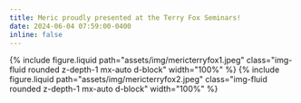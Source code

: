 ```yaml
---
title: Meric proudly presented at the Terry Fox Seminars!
date: 2024-06-04 07:59:00-0400
inline: false
---
```

{% include figure.liquid path="assets/img/mericterryfox1.jpeg" class="img-fluid rounded z-depth-1 mx-auto d-block" width="100%" %}
{% include figure.liquid path="assets/img/mericterryfox2.jpeg" class="img-fluid rounded z-depth-1 mx-auto d-block" width="100%" %}
